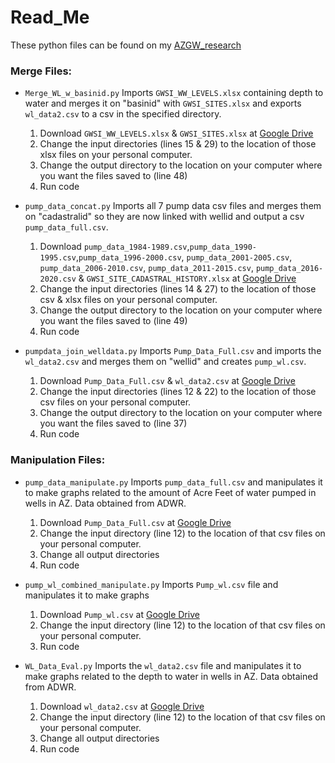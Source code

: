 # Read_Me

These python files can be found on my [AZGW_research](https://github.com/mford4/AZGW_research)

### Merge Files:
- `Merge_WL_w_basinid.py`
	Imports `GWSI_WW_LEVELS.xlsx` containing depth to water and merges it on "basinid" with `GWSI_SITES.xlsx` and exports  `wl_data2.csv` to a csv in the specified directory.
	1. Download `GWSI_WW_LEVELS.xlsx` & `GWSI_SITES.xlsx` at [Google Drive](https://drive.google.com/drive/u/0/folders/1J3SjjTUHMRXKCPFWZa0yb-22okZGJ1N4)
	2. Change the input directories (lines 15 & 29) to the location of those xlsx files on your personal computer.
	3. Change the output directory to the location on your computer where you want the files saved to (line 48)
	4. Run code

- `pump_data_concat.py`
	Imports all 7 pump data csv files and merges them on "cadastralid" so they are now linked with wellid and output a csv `pump_data_full.csv`.
	1. Download `pump_data_1984-1989.csv`,`pump_data_1990-1995.csv`,`pump_data_1996-2000.csv`, `pump_data_2001-2005.csv`, `pump_data_2006-2010.csv`, `pump_data_2011-2015.csv`, `pump_data_2016-2020.csv` & `GWSI_SITE_CADASTRAL_HISTORY.xlsx` at [Google Drive](https://drive.google.com/drive/u/0/folders/1J3SjjTUHMRXKCPFWZa0yb-22okZGJ1N4)
	2. Change the input directories (lines 14 & 27) to the location of those csv & xlsx files on your personal computer.
	3. Change the output directory to the location on your computer where you want the files saved to (line 49)
	4. Run code

- `pumpdata_join_welldata.py`
	Imports `Pump_Data_Full.csv` and imports the `wl_data2.csv` and merges them on "wellid" and creates `pump_wl.csv`.
	1. Download `Pump_Data_Full.csv` & `wl_data2.csv` at [Google Drive](https://drive.google.com/drive/u/0/folders/1J3SjjTUHMRXKCPFWZa0yb-22okZGJ1N4)
	2. Change the input directories (lines 12 & 22) to the location of those csv files on your personal computer.
	3. Change the output directory to the location on your computer where you want the files saved to (line 37)
	4. Run code


### Manipulation Files:
- `pump_data_manipulate.py`
	Imports `pump_data_full.csv` and manipulates it to make graphs related to the amount of Acre Feet of water pumped in wells in AZ. Data obtained from ADWR.
	1. Download `Pump_Data_Full.csv` at [Google Drive](https://drive.google.com/drive/u/0/folders/1J3SjjTUHMRXKCPFWZa0yb-22okZGJ1N4)
	2. Change the input directory (line 12) to the location of that csv files on your personal computer.
	3. Change all output directories
	4. Run code

- `pump_wl_combined_manipulate.py`
	Imports `Pump_wl.csv` file and manipulates it to make graphs
	1. Download `Pump_wl.csv` at [Google Drive](https://drive.google.com/drive/u/0/folders/1J3SjjTUHMRXKCPFWZa0yb-22okZGJ1N4)
	2. Change the input directory (line 12) to the location of that csv files on your personal computer.
	3. Run code


- `WL_Data_Eval.py`
	Imports the `wl_data2.csv` file and manipulates it to make graphs related to the depth to water in wells in AZ. Data obtained from ADWR.
	1. Download `wl_data2.csv` at [Google Drive](https://drive.google.com/drive/u/0/folders/1J3SjjTUHMRXKCPFWZa0yb-22okZGJ1N4)
	2. Change the input directory (line 12) to the location of that csv files on your personal computer.
	3. Change all output directories
	4. Run code

	
